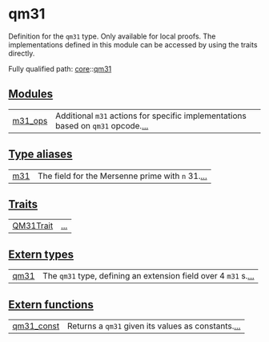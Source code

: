 # qm31

Definition for the `qm31` type.
Only available for local proofs.
The implementations defined in this module can be accessed by using the traits directly.

Fully qualified path: [core](./core.md)::[qm31](./core-qm31.md)


[Modules](./core-qm31-modules.md)
 ---
| | |
|:---|:---|
| [m31_ops](./core-qm31-m31_ops.md) | Additional `m31`  actions for specific implementations based on `qm31`  opcode.[...](./core-qm31-m31_ops.md) |

[Type aliases](./core-qm31-type_aliases.md)
 ---
| | |
|:---|:---|
| [m31](./core-qm31-m31.md) | The field for the Mersenne prime with `n`  31.[...](./core-qm31-m31.md) |

[Traits](./core-qm31-traits.md)
 ---
| | |
|:---|:---|
| [QM31Trait](./core-qm31-QM31Trait.md) | [...](./core-qm31-QM31Trait.md) |

[Extern types](./core-qm31-extern_types.md)
 ---
| | |
|:---|:---|
| [qm31](./core-qm31-qm31.md) | The `qm31`  type, defining an extension field over 4 `m31` s.[...](./core-qm31-qm31.md) |

[Extern functions](./core-qm31-extern_functions.md)
 ---
| | |
|:---|:---|
| [qm31_const](./core-qm31-qm31_const.md) | Returns a `qm31`  given its values as constants.[...](./core-qm31-qm31_const.md) |
